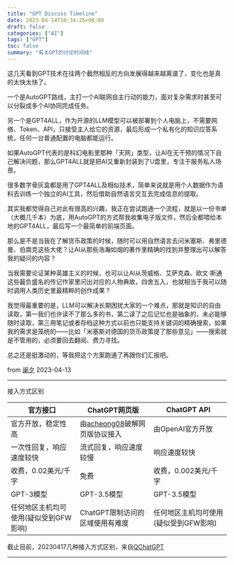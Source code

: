 ```yaml
---
title: "GPT Discuss Timeline"
date: 2023-04-14T10:34:25+08:00
draft: false
categories: ["AI"]
tags: ["GPT"]
toc: false
summary: "有关GPT的讨论时间线"
---
```



这几天看到GPT技术在往两个截然相反的方向发展得越来越离谱了，变化也是真的太快太快了。

一个是AutoGPT路线，主打一个AI联网自主行动的能力，面对复杂需求时甚至可以分裂成多个AI协同完成任务。

另一个是GPT4ALL，作为开源的LLM模型可以被部署到个人电脑上，不需要网络、Token、API，只接受主人给它的资源，最后形成一个私有化的知识应答系统，任何一台普通配置的电脑都能运行。

如果AutoGPT代表的是科幻电影里那种「天网」类型，让AI在无干预的情况下自己解决问题，那么GPT4ALL就是把AI又重新封装到了U盘里，专注于服务私人场景。

很多数字骨灰盒都是用了GPT4ALL及相似技术，简单来说就是用个人数据作为语料去训练一个独立的AI工具，然后借助自然语言交互去完成信息的提取。

其实我都觉得自己对此有很高的兴趣，我正在尝试跑通一个流程，就是以一份书单（大概几千本）为底，用AutoGPT的方式帮我收集电子版文件，然后全都喂给本地的GPT4ALL，最后写一个最简单的前端页面。

那么是不是当我在了解货币政策的时候，随时可以用自然语言去问米塞斯、弗里德曼、伯南克这些大佬？让AI从那些浩瀚如烟的著作里精确的找到并整理出可以解答我的疑问的内容？

当我需要论证某种英雄主义的时候，也可以让AI从茨威格、艾萨克森、欧文·斯通这些最负盛名的传记作家里问出对应的人物典故，四舍五入，也就相当于我可以随时调用人类历史里最精粹的创作成果？

我觉得最重要的是，LLM可以解决长期困扰大家的一个难点，那就是知识的自由读取，第一我们也许读不了那么多的书，第二读了之后记忆也是抽象的，未必能够随时读取，第三用笔记或者存档这种方式以前也只能支持关键词的精确搜索，如果我的需求是笼统的——比如「米塞斯对德国的货币政策提了那些意见」——搜索就是不管用的，必须要回去翻阅、费力寻找。

总之还是挺激动的，等我把这个方案跑通了再跟你们汇报吧。

from [阑夕](https://weibo.com/u/1560906700) 2023-04-13

---

接入方式区别

|官方接口|	ChatGPT网页版	|ChatGPT API|
--|--|--
官方开放，稳定性高	|由[acheong08](https://github.com/acheong08/ChatGPT-Proxy-V4)破解网页版协议接入|	由OpenAI官方开放|
一次性回复，响应速度较快	|流式回复，响应速度较慢	|响应速度较快
收费，0.02美元/千字	|免费|	收费，0.002美元/千字|
GPT-3模型	|GPT-3.5模型	|GPT-3.5模型
任何地区主机均可使用(疑似受到GFW影响)|	ChatGPT限制访问的区域使用有难度	|任何地区主机均可使用(疑似受到GFW影响)

截止目前，20230417几种接入方式区别，来自[QChatGPT](https://github.com/RockChinQ/QChatGPT/wiki/%E5%AE%98%E6%96%B9%E6%8E%A5%E5%8F%A3%E3%80%81ChatGPT%E7%BD%91%E9%A1%B5%E7%89%88%E3%80%81ChatGPT-API%E5%8C%BA%E5%88%AB)

---